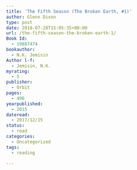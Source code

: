 ```yaml
---
title: 'The Fifth Season (The Broken Earth, #1)'
author: Glenn Dixon
type: post
date: 2018-07-28T15:05:35+00:00
url: /the-fifth-season-the-broken-earth-1/
Book Id:
  - 19887474
bookauthor:
  - N.K. Jemisin
Author l-f:
  - Jemisin, N.K.
myrating:
  - 5
publisher:
  - Orbit
pages:
  - 496
yearpublished:
  - 2015
dateread:
  - 2017/12/15
status:
  - read
categories:
  - Uncategorized
tags:
  - reading

---
```

